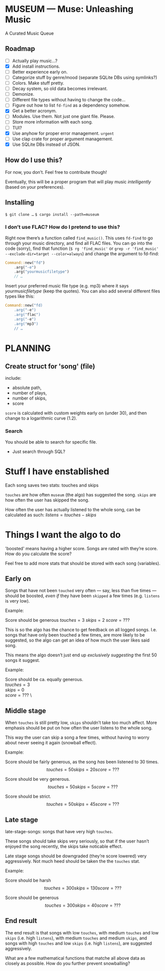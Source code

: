 # MUSEUM — Muse: Unleashing Music

A Curated Music Queue

## Roadmap

- [ ] Actually play music…?
- [x] Add install instructions.
- [ ] Better experience early on.
- [ ] Categorize stuff by genre/mood (separate SQLite DBs using symlinks?)
- [ ] Colors. Make stuff pretty.
- [ ] Decay system, so old data becomes irrelevant.
- [ ] Demonize.
- [ ] Different file types without having to change the code…
- [ ] Figure out how to list `fd-find` as a dependency somehow.
- [x] Get a better acronym.
- [ ] Modules. Use them. Not just one giant file. Please.
- [ ] Store more information with each song.
- [ ] TUI?
- [x] Use anyhow for proper error management. `urgent`
- [ ] Use clap crate for proper argument management.
- [x] Use SQLite DBs instead of JSON.

## How do I use this?

For now, you don’t. Feel free to contribute though!

Eventually, this will be a proper program that will play music *intelligently* (based on your preferences).

## Installing

`$ git clone …`
`$ cargo install --path=museum`

### I don’t use FLAC? How do I pretend to use this?

Right now there’s a function called `find_music()`. This uses `fd-find` to go through your music directory, and find all FLAC files. You can go into the code (sorry), find that function (`$ rg 'find_music'` or `grep -r 'find_music' --exclude-dir=target --color=always`) and change the argument to fd-find:
```rust
Command::new("fd")
	.arg("-e")
	.arg("yourmusicfiletype")
	// …
```

Insert your preferred music file type (e.g. mp3) where it says *yourmusicfiletype* (keep the quotes). You can also add several different files types like this:
```rust
Command::new("fd)
	.arg("-e")
	.arg("flac")
	.arg("-e")
	.arg("mp3")
	// …
```

# PLANNING

## Create struct for 'song' (file)

include:
- absolute path,
- number of plays,
- number of skips,
- score

`score` is calculated with custom weights early on (under 30), and then
change to a logarithmic curve (1.2).

### Search

You should be able to search for specific file.

- Just search through SQL?

# Stuff I have enstablished

Each song saves two stats: touches and skips

`touches` are how often `museum` (the algo) has suggested the song.
  `skips` are how often the user has   skipped the song.

How often the user has actually listened to the whole song,
can be calculated as such: $listens = touches - skips$

# Things I want the algo to do

'boosted' means having a higher score.
Songs are rated with they’re score.
How do you calculate the score?

Feel free to add more stats that should be stored with each song (variables).

## Early on

Songs that have not been `touched`
very often — say, less than five times —
should be boosted, *even if* they have been
`skipped` a few times (e.g. `listens` is very low).

Example:

Score should be generous
$touches = 3$
$skips = 2$
$score = ???$

This is so the algo has the chance to get feedback on all
logged songs.
I.e. songs that have only been touched a few times,
are more likely to be suggested, so the algo can get an idea
of how much the user likes said song.

This means the algo doesn’t just end up *exclusively suggesting*
the first 50 songs it suggest.

Example:

Score should be ca. equally generous. \
$touches = 3$ \
$skips = 0$ \
$score = ???$ \

## Middle stage

When `touches` is still pretty low, `skips` shouldn’t take too much affect.
More emphasis should be put on how often the user listens to the whole song.

This way the user can skip a song a few times, without having to worry
about never seeing it again (snowball effect).

Example:

Score should be fairly generous, as the song *has* been listened to 30 times.
$$touches = 50
skips = 20
score = ???$$

Score should be very generous.
$$touches = 50
skips = 5
score = ???$$

Score should be strict.
$$touches = 50
skips = 45
score = ???$$

## Late stage

late-stage-songs: songs that have very high `touches`.

These songs should take skips very seriously,
so that if the user hasn’t enjoyed the song recently,
the skips take noticable effect.

Late stage songs should be downgraded (they’re score lowered)
very aggressively. Not much heed should be taken the the `touches` stat.

Example:

Score should be harsh
$$touches = 300
skips = 130
score = ???$$

Score should be generous
$$touches = 300
skips = 40
score = ???$$


## End result

The end result is that songs with low `touches`,
with medium `touches` and low `skips` (i.e. high `listens`),
with medium `touches` and medium `skips`,
and songs with high `touches` and low `skips` (i.e. high `listens`),
are suggested aggressively.

What are a few mathematical functions that matche all above data
as closely as possible. How do you further prevent snowballing?

